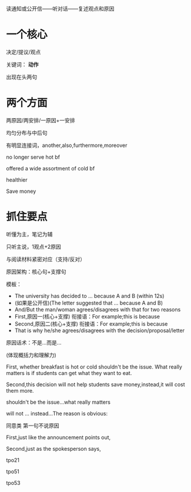 读通知或公开信——听对话——复述观点和原因

# 一个核心

决定/提议/观点

关键词： **动作**

出现在头两句

# 两个方面

两原因/两安排/一原因+一安排

均匀分布与中后句

有明显连接词，another,also,furthermore,moreover

no longer serve hot  bf

offered a wide assortment of cold bf

healthier

Save money





# 抓住要点

听懂为主，笔记为辅

只听主说，1观点+2原因

与阅读材料紧密对应（支持/反对）

原因架构：核心句+支撑句





模板：

* The university has decided to ... because A and B (within 12s)
* (如果是公开信)(The letter suggested that ...  because A and B)
* And/But the man/woman agrees/disagrees with that for two reasons
* First,原因一(核心+支撑)  衔接语：For example;this is because
* Second,原因二(核心+支撑) 衔接语：For example;this is because
* That is why he/she agrees/disagrees with the decision/proposal/letter



原因话术：不是...而是...

(体现概括力和理解力)

First, whether breakfast is hot or cold shouldn't be the issue. What really matters is if students can get what they want to eat.

Second,this decision will not help students save money,instead,it will cost them more.

shouldn't be the issue...what really matters

will not ... instead...The reason is obvious:



同意类 第一句不说原因

First,just like the announcement points out,

Second,just as the spokesperson says,



tpo21

tpo51

tpo53



